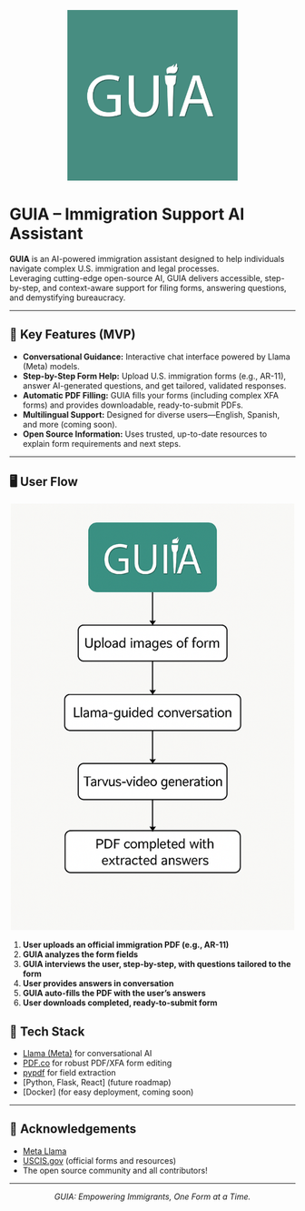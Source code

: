 <p align="center">
  <img src="https://github.com/Aaron-Pandian/llamahackathon4-guia/raw/main/metadata/GUIA_Logo.png" alt="GUIA Logo" width="300">
</p>

# GUIA – Immigration Support AI Assistant

**GUIA** is an AI-powered immigration assistant designed to help individuals navigate complex U.S. immigration and legal processes.  
Leveraging cutting-edge open-source AI, GUIA delivers accessible, step-by-step, and context-aware support for filing forms, answering questions, and demystifying bureaucracy.

---

## 🚀 Key Features (MVP)

- **Conversational Guidance:** Interactive chat interface powered by Llama (Meta) models.
- **Step-by-Step Form Help:** Upload U.S. immigration forms (e.g., AR-11), answer AI-generated questions, and get tailored, validated responses.
- **Automatic PDF Filling:** GUIA fills your forms (including complex XFA forms) and provides downloadable, ready-to-submit PDFs.
- **Multilingual Support:** Designed for diverse users—English, Spanish, and more (coming soon).
- **Open Source Information:** Uses trusted, up-to-date resources to explain form requirements and next steps.

---

## 🖥️ User Flow

<p align="center">
  <img src="https://github.com/Aaron-Pandian/llamahackathon4-guia/raw/main/metadata/userflow.png" alt="Userflow Diagram" width="500">
</p>

1. **User uploads an official immigration PDF (e.g., AR-11)**
2. **GUIA analyzes the form fields**
3. **GUIA interviews the user, step-by-step, with questions tailored to the form**
4. **User provides answers in conversation**
5. **GUIA auto-fills the PDF with the user’s answers**
6. **User downloads completed, ready-to-submit form**

## 🧩 Tech Stack

- [Llama (Meta)](https://ai.meta.com/llama/) for conversational AI
- [PDF.co](https://pdf.co/) for robust PDF/XFA form editing
- [pypdf](https://pypdf.readthedocs.io/) for field extraction
- [Python, Flask, React] (future roadmap)
- [Docker] (for easy deployment, coming soon)

---

## 🙏 Acknowledgements

- [Meta Llama](https://ai.meta.com/llama/)
- [USCIS.gov](https://uscis.gov/) (official forms and resources)
- The open source community and all contributors!

---

<p align="center">
  <em>GUIA: Empowering Immigrants, One Form at a Time.</em>
</p>
